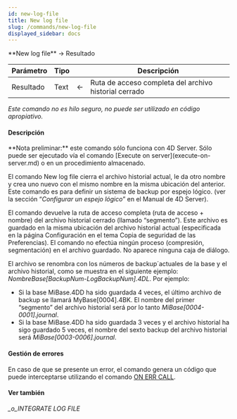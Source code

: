 ```yaml
---
id: new-log-file
title: New log file
slug: /commands/new-log-file
displayed_sidebar: docs
---
```


<!--REF #_command_.New log file.Syntax-->**New log file**  -> Resultado<!-- END REF-->
<!--REF #_command_.New log file.Params-->
| Parámetro | Tipo |  | Descripción |
| --- | --- | --- | --- |
| Resultado | Text | &#8592; | Ruta de acceso completa del archivo historial cerrado |

<!-- END REF-->

*Este comando no es hilo seguro, no puede ser utilizado en código apropiativo.*


#### Descripción 

<!--REF #_command_.New log file.Summary-->**Nota preliminar:** este comando sólo funciona con 4D Server.<!-- END REF--> Sólo puede ser ejecutado vía el comando [Execute on server](execute-on-server.md) o en un procedimiento almacenado. 

El comando New log file cierra el archivo historial actual, le da otro nombre y crea uno nuevo con el mismo nombre en la misma ubicación del anterior. Este comando es para definir un sistema de backup por espejo lógico. (ver la sección “*Configurar un espejo lógico*” en el Manual de 4D Server). 

El comando devuelve la ruta de acceso completa (ruta de acceso + nombre) del archivo historial cerrado (llamado “segmento”). Este archivo es guardado en la misma ubicación del archivo historial actual (especificada en la página Configuración en el tema Copia de seguridad de las Preferencias). El comando no efectúa ningún proceso (compresión, segmentación) en el archivo guardado. No aparece ninguna caja de diálogo.

El archivo se renombra con los números de backup´actuales de la base y el archivo historial, como se muestra en el siguiente ejemplo: *NombreBase\[BackupNum-LogBackupNum\].4DL*. Por ejemplo: 

* Si la base MiBase.4DD ha sido guardada 4 veces, el último archivo de backup se llamará MyBase\[0004\].4BK. El nombre del primer “segmento” del archivo historial será por lo tanto *MiBase\[0004-0001\].journal*.
* Si la base MiBase.4DD ha sido guardada 3 veces y el archivo historial ha sigo guardado 5 veces, el nombre del sexto backup del archivo historial será *MiBase\[0003-0006\].journal*.

#### Gestión de errores 

En caso de que se presente un error, el comando genera un código que puede interceptarse utilizando el comando [ON ERR CALL](on-err-call.md "ON ERR CALL").

#### Ver también 

*\_o\_INTEGRATE LOG FILE*  